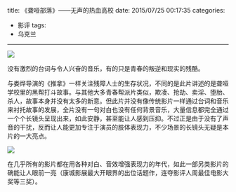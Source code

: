 title: 《聋哑部落》——无声的热血高校
date: 2015/07/25 00:17:35
categories:
- 影评
tags:
- 乌克兰

---
![](http://7rf2ia.com1.z0.glb.clouddn.com/longyabuluo_p2197725324.jpg)

没有激烈的台词与令人兴奋的音乐，有的只是青春的叛逆和现实的残酷。
<!-- more -->

与娄烨导演的《推拿》一样关注残障人士的生存状况，不同的是此片讲述的是聋哑学校里的黑帮打斗故事。与其他大多青春帮派片类似，欺凌、抢劫、卖淫、堕胎、杀人，故事本身并没有太多的新意。但此片并没有像传统影片一样通过台词和音乐来衬托故事的发展，全片没有一句对白也没有任何背景音乐，大量信息都完全通过一个个长镜头呈现出来，如此安静，甚至能让人感到压抑。不过正是由于没有了声音的干扰，反而让人能更加专注于演员的肢体表现力，不少场景的长镜头无疑是本片的一大亮点。

![](http://7rf2ia.com1.z0.glb.clouddn.com/longyabuluo_p2247564255.jpg)

在几乎所有的影片都在用各种对白、音效增强表现力的年代，如此一部另类影片的确能让人眼前一亮（康城影展最大开眼界的出位话题作，连夺影评人周最佳电影大奖等三奖）。